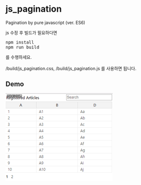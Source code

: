 # js_pagination
Pagination by pure javascript (ver. ES6)

js 수정 후 빌드가 필요하다면<br/>
<pre>
npm install
npm run build
</pre>
를 수행하세요.<br/>
<br/>
/build/js_pagination.css, /build/js_pagination.js 를 사용하면 됩니다.<br/>

## Demo
<img src="https://github.com/seccoding/js_pagination/blob/master/examples/demo.gif" />